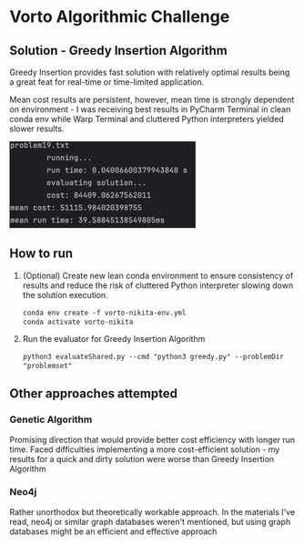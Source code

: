 # Vorto Algorithmic Challenge

## Solution - Greedy Insertion Algorithm
Greedy Insertion provides fast solution with relatively optimal results being a great feat for real-time or time-limited application.




Mean cost results are persistent, however, mean time is strongly dependent on environment - I was receiving best results in PyCharm Terminal in clean conda env while Warp Terminal and cluttered Python interpreters yielded slower results.  

![img.png](data/greedy_results.png)

## How to run

1. (Optional) Create new lean conda environment to ensure consistency of results and reduce the risk of cluttered Python interpreter slowing down the solution execution. 
    ```
    conda env create -f vorto-nikita-env.yml
    conda activate vorto-nikita
    ```

2. Run the evaluator for Greedy Insertion Algorithm
    ```
    python3 evaluateShared.py --cmd "python3 greedy.py" --problemDir "problemset" 
    ```

## Other approaches attempted
### Genetic Algorithm
   Promising direction that would provide better cost efficiency with longer run time. Faced difficulties implementing a more cost-efficient solution - my results for a quick and dirty solution were worse than Greedy Insertion Algorithm
   
### Neo4j
   Rather unorthodox but theoretically workable approach. In the materials I've read, neo4j or similar graph databases weren't mentioned, but using graph databases might be an efficient and effective approach 